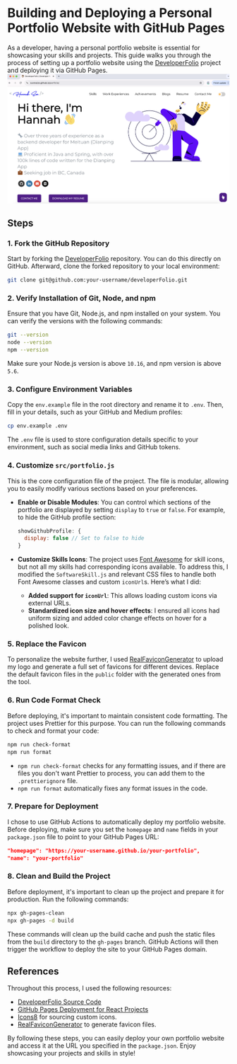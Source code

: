 # Building and Deploying a Personal Portfolio Website with GitHub Pages

As a developer, having a personal portfolio website is essential for showcasing your skills and projects. This guide walks you through the process of setting up a portfolio website using the [DeveloperFolio](https://github.com/saadpasta/developerFolio) project and deploying it via GitHub Pages.
![portfolio](./src/assets/images/portfolio.png)
## Steps

### 1. Fork the GitHub Repository
Start by forking the [DeveloperFolio](https://github.com/saadpasta/developerFolio) repository. You can do this directly on GitHub. Afterward, clone the forked repository to your local environment:

```bash
git clone git@github.com:your-username/developerFolio.git
```

### 2. Verify Installation of Git, Node, and npm
Ensure that you have Git, Node.js, and npm installed on your system. You can verify the versions with the following commands:

```bash
git --version
node --version
npm --version
```

Make sure your Node.js version is above `10.16`, and npm version is above `5.6`.

### 3. Configure Environment Variables
Copy the `env.example` file in the root directory and rename it to `.env`. Then, fill in your details, such as your GitHub and Medium profiles:

```bash
cp env.example .env
```

The `.env` file is used to store configuration details specific to your environment, such as social media links and GitHub tokens.

### 4. Customize `src/portfolio.js`
This is the core configuration file of the project. The file is modular, allowing you to easily modify various sections based on your preferences.

- **Enable or Disable Modules**: You can control which sections of the portfolio are displayed by setting `display` to `true` or `false`. For example, to hide the GitHub profile section:

    ```js
    showGithubProfile: {
      display: false // Set to false to hide
    }
    ```

- **Customize Skills Icons**: The project uses [Font Awesome](https://fontawesome.com/) for skill icons, but not all my skills had corresponding icons available. To address this, I modified the `SoftwareSkill.js` and relevant CSS files to handle both Font Awesome classes and custom `iconUrl`s. Here’s what I did:
    - **Added support for `iconUrl`**: This allows loading custom icons via external URLs.
    - **Standardized icon size and hover effects**: I ensured all icons had uniform sizing and added color change effects on hover for a polished look.

### 5. Replace the Favicon
To personalize the website further, I used [RealFaviconGenerator](https://realfavicongenerator.net/) to upload my logo and generate a full set of favicons for different devices. Replace the default favicon files in the `public` folder with the generated ones from the tool.

### 6. Run Code Format Check
Before deploying, it's important to maintain consistent code formatting. The project uses Prettier for this purpose. You can run the following commands to check and format your code:

```bash
npm run check-format
npm run format
```

- `npm run check-format` checks for any formatting issues, and if there are files you don't want Prettier to process, you can add them to the `.prettierignore` file.
- `npm run format` automatically fixes any format issues in the code.

### 7. Prepare for Deployment
I chose to use GitHub Actions to automatically deploy my portfolio website. Before deploying, make sure you set the `homepage` and `name` fields in your `package.json` file to point to your GitHub Pages URL:

```json
"homepage": "https://your-username.github.io/your-portfolio",
"name": "your-portfolio"
```

### 8. Clean and Build the Project
Before deployment, it's important to clean up the project and prepare it for production. Run the following commands:

```bash
npx gh-pages-clean
npx gh-pages -d build
```

These commands will clean up the build cache and push the static files from the `build` directory to the `gh-pages` branch. GitHub Actions will then trigger the workflow to deploy the site to your GitHub Pages domain.

## References
Throughout this process, I used the following resources:
- [DeveloperFolio Source Code](https://github.com/saadpasta/developerFolio)
- [GitHub Pages Deployment for React Projects](https://create-react-app.dev/docs/deployment/#github-pages)
- [Icons8](https://icons8.com/) for sourcing custom icons.
- [RealFaviconGenerator](https://realfavicongenerator.net/) to generate favicon files.

By following these steps, you can easily deploy your own portfolio website and access it at the URL you specified in the `package.json`. Enjoy showcasing your projects and skills in style!
